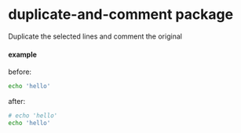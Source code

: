 # duplicate-and-comment package

Duplicate the selected lines and comment the original

#### example
before:
```sh
echo 'hello'
```

after:
```sh
# echo 'hello'
echo 'hello'
```
